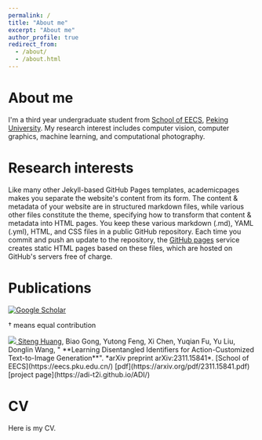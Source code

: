 ```yaml
---
permalink: /
title: "About me"
excerpt: "About me"
author_profile: true
redirect_from: 
  - /about/
  - /about.html
---
```


# About me

I'm a third year undergraduate student from [School of EECS](https://eecs.pku.edu.cn/), [Peking University](https://www.pku.edu.cn/). My research interest includes computer vision, computer graphics, machine learning, and computational photography.

# Research interests

Like many other Jekyll-based GitHub Pages templates, academicpages makes you separate the website's content from its form. The content & metadata of your website are in structured markdown files, while various other files constitute the theme, specifying how to transform that content & metadata into HTML pages. You keep these various markdown (.md), YAML (.yml), HTML, and CSS files in a public GitHub repository. Each time you commit and push an update to the repository, the [GitHub pages](https://pages.github.com/) service creates static HTML pages based on these files, which are hosted on GitHub's servers free of charge.

# Publications

<a href="https://scholar.google.com/citations?user=Ss5_Xs0AAAAJ" target="_blank"><img src="https://img.shields.io/badge/dynamic/json?label=Paper%20Citations&query=total_citations&url=https%3A%2F%2Fcse.bth.se%2F~fer%2Fgooglescholar-api%2Fgooglescholar.php%3Fuser%3DSs5_Xs0AAAAJ&logo=googlescholar&style=social" alt="Google Scholar"></a>  

<p> † means equal contribution </p>

<a href="https://arxiv.org/pdf/2311.08588.pdf" target="_blank">
  <img src="https://img.shields.io/badge/arXiv-2311.08588-B31B1B?style=flat-square">
</a>
<u>Siteng Huang</u>, Biao Gong, Yutong Feng, Xi Chen, Yuqian Fu, Yu Liu, Donglin Wang, &quot; **Learning Disentangled Identifiers for Action-Customized Text-to-Image Generation**&quot;. *arXiv preprint arXiv:2311.15841*. [School of EECS](https://eecs.pku.edu.cn/) [pdf](https://arxiv.org/pdf/2311.15841.pdf) [project page](https://adi-t2i.github.io/ADI/)

# CV

Here is my CV.
